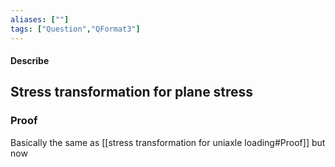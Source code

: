 ```yaml
---
aliases: [""]
tags: ["Question","QFormat3"]
---
```


#### Describe
## Stress transformation for plane stress


### Proof
Basically the same as [[stress transformation for uniaxle loading#Proof]] but now 
